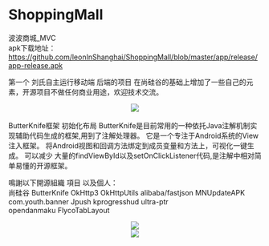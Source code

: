 # ShoppingMall
波波商城_MVC</br>
apk下载地址： https://github.com/leonInShanghai/ShoppingMall/blob/master/app/release/app-release.apk
</br>

第一个 刘氏自主运行移动端 后端的项目 在尚硅谷的基础上增加了一些自己的元素，开源项目不做任何商业用途，欢迎技术交流。</br>

<div align="center">
<img src="https://github.com/leonInShanghai/ShoppingMall/blob/master/app/src/main/res/drawable-hdpi-v4/atguigu_logo.png" >
 </div></br>
ButterKnife框架 初始化布局 ButterKnife是目前常用的一种依托Java注解机制实现辅助代码生成的框架,用到了注解处理器。
 它是一个专注于Android系统的View注入框架。 将Android视图和回调方法绑定到成员变量和方法上，可视化一键生成。 可以减少
 大量的findViewById以及setOnClickListener代码,是注解中相对简单易懂的开源框架。

 鳴謝以下開源組織 項目 以及個人：</br>
 尚硅谷 ButterKnife  OkHttp3 OkHttpUtils  alibaba/fastjson MNUpdateAPK com.youth.banner Jpush  kprogresshud ultra-ptr</br>
 opendanmaku  FlycoTabLayout </br>

 <div align="center">
 <img src="https://github.com/leonInShanghai/ShoppingMall/blob/master/otherPic/1561276376122.gif" >
 </br>
 <img src="https://github.com/leonInShanghai/ShoppingMall/blob/master/otherPic/1561276412504.gif" >
  </div>





